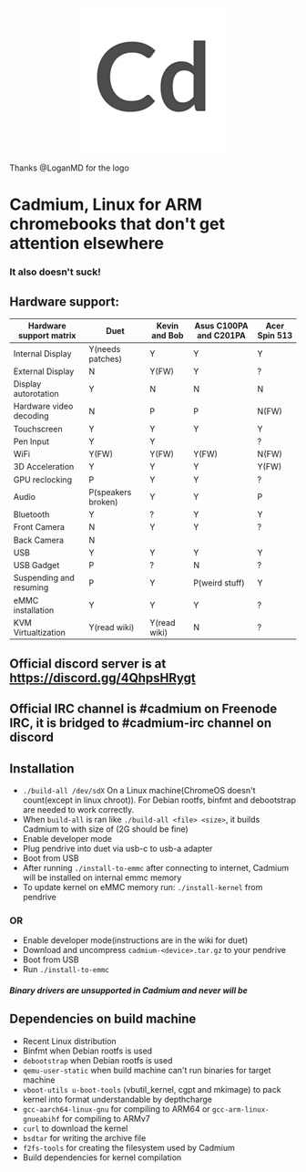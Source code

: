 <p align="center"><img src="/pics/logo/cd_smol.png" alt="Logo" data-canonical-src="/pics/cd_smol.png"/></p>

Thanks @LoganMD for the logo

# Cadmium, Linux for ARM chromebooks that don't get attention elsewhere
### It also doesn't suck!

## Hardware support:
| Hardware support matrix      	| Duet               	| Kevin and Bob        	| Asus C100PA and C201PA	| Acer Spin 513		|
|-------------------------	|--------------------	|----------------	|-------------------------	|-----------------------|
| Internal Display              | Y(needs patches)   	| Y		 	| Y				| Y			|
| External Display		| N			| Y(FW)			| Y				| ?			|
| Display autorotation    	| Y                  	| N              	| N				| N			|
| Hardware video decoding	| N			| P			| P				| N(FW)			|
| Touchscreen             	| Y                  	| Y              	| Y				| Y			|
| Pen Input			| Y			| Y			| 				| ?			|
| WiFi                    	| Y(FW)              	| Y(FW)          	| Y(FW)				| N(FW)			|
| 3D Acceleration         	| Y                  	| Y              	| Y				| Y(FW)			|
| GPU reclocking		| P			| Y			| Y				| ?			|
| Audio                   	| P(speakers broken) 	| Y              	| Y				| P			|
| Bluetooth               	| Y                  	| ?              	| Y				| Y			|
| Front Camera			| N			| Y			| Y				| ?			|
| Back Camera                  	| N                  	|               	| 				|			|
| USB                     	| Y                  	| Y              	| Y				| Y			|
| USB Gadget              	| P                  	| ?              	| N				| ?			|
| Suspending and resuming 	| P                  	| Y              	| P(weird stuff)		| Y			|
| eMMC installation       	| Y                  	| Y              	| Y				| ?			|
| KVM Virtualtization		| Y(read wiki)		| Y(read wiki)		| N				| ?			|

## Official discord server is at https://discord.gg/4QhpsHRygt
## Official IRC channel is #cadmium on Freenode IRC, it is bridged to #cadmium-irc channel on discord

## Installation
- ``` ./build-all /dev/sdX ``` On a Linux machine(ChromeOS doesn't count(except in linux chroot)). For Debian rootfs, binfmt and debootstrap are needed to work correctly.
- When ```build-all``` is ran like ```./build-all <file> <size>```, it builds Cadmium to <file> with size of <size>(2G should be fine)
- Enable developer mode
- Plug pendrive into duet via usb-c to usb-a adapter
- Boot from USB
- After running ``` ./install-to-emmc ``` after connecting to internet, Cadmium will be installed on internal emmc memory
- To update kernel on eMMC memory run: ```./install-kernel``` from pendrive

### OR
- Enable developer mode(instructions are in the wiki for duet)
- Download and uncompress ```cadmium-<device>.tar.gz``` to your pendrive
- Boot from USB
- Run ```./install-to-emmc```

#### *Binary drivers are unsupported in Cadmium and never will be*

## Dependencies on build machine
- Recent Linux distribution
- Binfmt when Debian rootfs is used
- ```debootstrap``` when Debian rootfs is used
- ```qemu-user-static``` when build machine can't run binaries for target machine
- ```vboot-utils u-boot-tools``` (vbutil_kernel, cgpt and mkimage) to pack kernel into format understandable by depthcharge
- ```gcc-aarch64-linux-gnu``` for compiling to ARM64 or ```gcc-arm-linux-gnueabihf``` for compiling to ARMv7
- ```curl``` to download the kernel
- ```bsdtar``` for writing the archive file
- ```f2fs-tools``` for creating the filesystem used by Cadmium
- Build dependencies for kernel compilation
